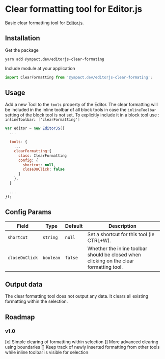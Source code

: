 # Clear formatting tool for Editor.js

Basic clear formatting tool for [Editor.js](https://ifmo.su/editor).


## Installation

Get the package

```shell
yarn add @ympact.dev/editorjs-clear-formating
```

Include module at your application

```javascript
import ClearFormatting from '@ympact.dev/editorjs-clear-formating';
```

## Usage

Add a new Tool to the `tools` property of the Editor. The clear formatting will be included in the inline toolbar of all block tools in case the `inlineToolbar` setting of the block tool is not set. To explicitly include it in a block tool use : `inlineToolbar: ['clearFormatting']`

```javascript
var editor = new EditorJS({
  ...

  tools: {
    ...
    clearFormatting:{
      class: ClearFormatting
      config: {
        shortcut: null,
        closeOnClick: false
      }
    },
  }

  ...
});
```

## Config Params

| Field | Type     | Default    | Description        |
| ----- | -------- | ---------- | ------------------ |
| `shortcut` | `string` | `null` | Set a shortcut for this tool (ie CTRL+W).  |
| `closeOnClick` | `boolean` | `false` | Whether the inline toolbar should be closed when clicking on the clear formatting tool. |


## Output data

The clear formatting tool does not output any data. It clears all existing formatting within the selection.

## Roadmap

### v1.0

[x] Simple clearing of formatting within selection
[] More advanced clearing using boundaries
[] Keep track of newly inserted formatting from other tools while inline toolbar is visible for selection 


